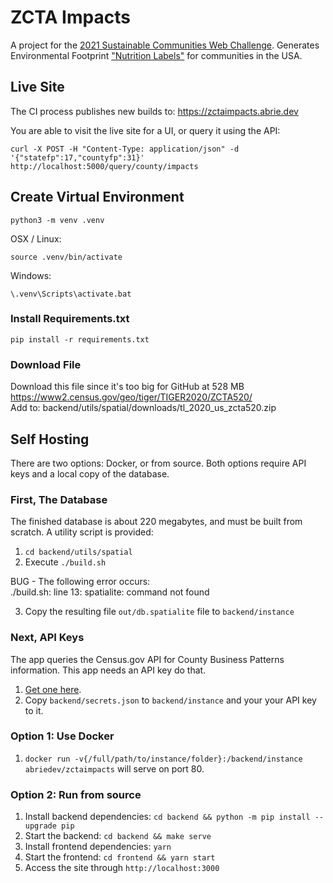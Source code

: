 # ZCTA Impacts

A project for the [2021 Sustainable Communities Web Challenge](https://model.earth/community/challenge/).
Generates Environmental Footprint ["Nutrition Labels"](https://model.earth/io/template/) for communities in the USA.

## Live Site

The CI process publishes new builds to: https://zctaimpacts.abrie.dev

You are able to visit the live site for a UI, or query it using the API:

`curl -X POST -H "Content-Type: application/json" -d '{"statefp":17,"countyfp":31}' http://localhost:5000/query/county/impacts`


## Create Virtual Environment

    python3 -m venv .venv

OSX / Linux:

	source .venv/bin/activate

Windows:

	\.venv\Scripts\activate.bat

### Install Requirements.txt

    pip install -r requirements.txt

### Download File

Download this file since it's too big for GitHub at 528 MB  
https://www2.census.gov/geo/tiger/TIGER2020/ZCTA520/  
Add to: backend/utils/spatial/downloads/tl_2020_us_zcta520.zip  

## Self Hosting

There are two options: Docker, or from source. Both options require API keys and a local copy of the database.


### First, The Database
The finished database is about 220 megabytes, and must be built from scratch. A utility script is provided:
1. `cd backend/utils/spatial`
2. Execute `./build.sh`

BUG - The following error occurs:  
./build.sh: line 13: spatialite: command not found

<!--
If a small topojson file for zipcode boundaries is needed:
https://model.earth/community/zip/leaflet/#columns=JobsAgriculture:50;JobsManufacturing:50
-->

3. Copy the resulting file `out/db.spatialite` file to `backend/instance`

### Next, API Keys
The app queries the Census.gov API for County Business Patterns information. This app needs an API key do that.
1. [Get one here](https://api.census.gov/data/key_signup.html).
2. Copy `backend/secrets.json` to `backend/instance` and your your API key to it.

### Option 1: Use Docker
1. `docker run -v{/full/path/to/instance/folder}:/backend/instance abriedev/zctaimpacts` will serve on port 80.

### Option 2: Run from source

1. Install backend dependencies: `cd backend && python -m pip install --upgrade pip`
2. Start the backend: `cd backend && make serve`
3. Install frontend dependencies: `yarn`
4. Start the frontend: `cd frontend && yarn start`
5. Access the site through `http://localhost:3000`
